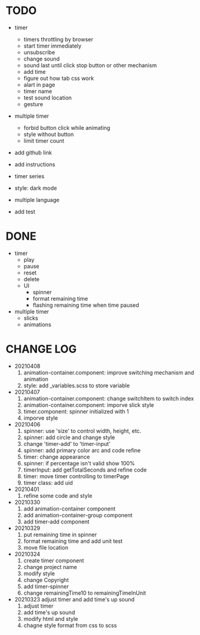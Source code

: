 
# TODO

- timer
  - timers throttling by browser
  - start timer immediately
  - unsubscribe
  - change sound
  - sound last until click stop button or other mechanism
  - add time
  - figure out how tab css work
  - alart in page
  - timer name
  - test sound location
  - gesture
- multiple timer
  - forbid button click while animating
  - style without button
  - limit timer count

- add github link
- add instructions
- timer series
- style: dark mode
- multiple language
- add test

# DONE

- timer
  - play
  - pause
  - reset
  - delete
  - UI
    - spinner
    - format remaining time
    - flashing remaining time when time paused
- multiple timer
  - slicks
  - animations

# CHANGE LOG

- 20210408
  1. animation-container.component: improve switching mechanism and animation
  2. style: add _variables.scss to store variable
- 20210407
  1. animation-container.component: change switchItem to switch index
  2. animation-container.component: imporve slick style
  3. timer.component: spinner initialized with 1
  4. imporve style
- 20210406
  1. spinner: use 'size' to control width, height, etc.
  2. spinner: add circle and change style
  3. change 'timer-add' to 'timer-input'
  4. spinner: add primary color arc and code refine
  5. timer: change appearance
  6. spinner: if percentage isn't valid show 100%
  7. timerInput: add getTotalSeconds and refine code
  8. timer: move timer controlling to timerPage
  9. timer class: add uid
- 20210401
  1. refine some code and style
- 20210330
  1. add animation-container component
  2. add animation-container-group component
  3. add timer-add component
- 20210329
  1. put remaining time in spinner
  2. format remaining time and add unit test
  3. move file location
- 20210324
  1. create timer component
  2. change project name
  3. modify style
  4. change Copyright
  5. add timer-spinner
  6. change remainingTime10 to remainingTimeInUnit
- 20210323 adjust timer and add time's up sound
  1. adjust timer
  2. add time's up sound
  3. modify html and style
  4. chagne style format from css to scss
